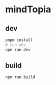 # mindTopia

## dev

```bash
pnpm install
# run dev
npm run dev
```

## build

```bash
npm run build
```
